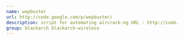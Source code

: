 ```yaml
---
name: wepbuster
url: http://code.google.com/p/wepbuster/
description: script for automating aircrack-ng URL : http://code.
group: blackarch blackarch-wireless
---
```

